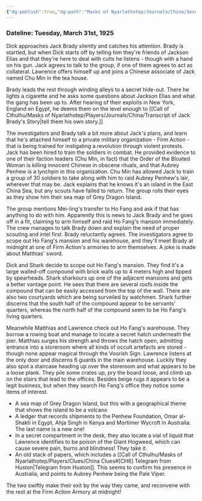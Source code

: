 ```yaml
---
{"dg-publish":true,"dg-path":"Masks of Nyarlathotep/Journals/China/Session 4.md","permalink":"/masks-of-nyarlathotep/journals/china/session-4/","tags":["TTRPG/Games/MoN"]}
---
```


### Dateline: Tuesday, March 31st, 1925
Dick approaches Jack Brady silently and catches his attention. Brady is startled, but when Dick starts off by telling him they're friends of Jackson Elias and that they're here to deal with cults he listens - though with a hand on his gun. Jack agrees to talk to the group, if one of them agrees to act as collateral. Lawrence offers himself up and joins a Chinese associate of Jack named Chu Min in the tea house.

Brady leads the rest through winding alleys to a secret hide-out. There he lights a cigarette and he asks some questions about Jackson Elias and what the gang has been up to. After hearing of their exploits in New York, England en Egypt, he deems them on the level enough to [[Call of Cthulhu/Masks of Nyarlathotep/Players/Journals/China/Transcript of Jack Brady's Story\|tell them his own story.]]

The investigators and Brady talk a bit more about Jack's plans, and learn that he's attached himself to a private military organization - Firm Action - that is being trained for instigating a revolution through violent protests. Jack has been hired to train the soldiers in combat. He provided evidence to one of their faction leaders (Chu Min, in fact) that the Order of the Bloated Woman is killing innocent Chinese in obscene rituals, and that Aubrey Penhew is a lynchpin in this organization. Chu Min has allowed Jack to train a group of 30 soldiers to take along with him to raid Aubrey Penhew's lair, wherever that may be. Jack explains that he knows it's an island in the East China Sea, but any scouts have failed to return. The group rolls their eyes as they show him their sea map of Grey Dragon Island.

The group mentions Mei-ling's transfer to Ho Fang and ask if that has anything to do with him. Apparently this is news to Jack Brady and he goes off in a fit, claiming to arm himself and raid Ho Fang's mansion immediately. The crew manages to talk Brady down and explain the need of proper scouting and intel first. Brady reluctantly agrees. The investigators agree to scope out Ho Fang's mansion and his warehouse, and they'll meet Brady at midnight at one of Firm Action's armories to arm themselves. A joke is made about Matthias' sword.

Dick and Shark decide to scope out Ho Fang's mansion. They find it's a large walled-off compound with brick walls up to 4 meters high and tipped by spearheads. Shark sharkours up one of the adjacent mansions and gets a better vantage point. He sees that there are several roofs inside the compound that can be easily accessed from the top of the wall. There are also two courtyards which are being surveiled by watchmen. Shark further discerns that the south half of the compound appear to be servants' quarters, whereas the north half of the compound seem to be Ho Fang's living quarters.

Meanwhile Matthias and Lawrence check out Ho Fang's warehouse. They borrow a rowing boat and manage to locate a secret hatch underneath the pier. Matthias surges his strength and throws the hatch open, admitting entrance into a storeroom where all kinds of occult artefacts are stored - though none appear magical through the Voorish Sign. Lawrence listens at the only door and discerns 6 guards in the main warehouse. Luckily they also spot a staircase heading up over the storeroom and what appears to be a loose plank. They pile some crates up, pry the board loose, and climb up on the stairs that lead to the offices. Besides beige rugs it appears to be a legit business, but when they search Ho Fang's office they notice some items of interest.
- A sea map of Grey Dragon Island, but this with a geographical theme that shows the island to be a volcano
- A ledger that records shipments to the Penhew Foundation, Omar al-Shakti in Egypt, Ahja Singh in Kenya and Mortimer Wycroft in Australia. The last name is a new one!
- In a secret compartment in the desk, they also locate a vial of liquid that Lawrence identifies to be poison of the Giant Hogweed, which can cause severe pain, burns and blindness! They take it.
- An old stack of papers, which includes a [[Call of Cthulhu/Masks of Nyarlathotep/Players/Clues/China Clues#[CH6] Telegram from Huston\|Telegram from Huston]]. This seems to confirm his presence in Australia, and points to Aubrey Penhew being the Pale Viper.

The two swiftly make their exit by the way they came, and reconvene with the rest at the Firm Action Armory at midnight!